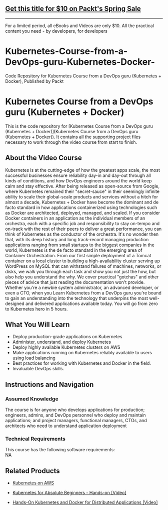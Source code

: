 ## [Get this title for $10 on Packt's Spring Sale](https://www.packt.com/V12511?utm_source=github&utm_medium=packt-github-repo&utm_campaign=spring_10_dollar_2022)
-----
For a limited period, all eBooks and Videos are only $10. All the practical content you need \- by developers, for developers

# Kubernetes-Course-from-a-DevOps-guru-Kubernetes-Docker-
Code Repository for Kubernetes Course from a DevOps guru (Kubernetes + Docker), Published by Packt
# Kubernetes Course from a DevOps guru (Kubernetes + Docker)
This is the code repository for [Kubernetes Course from a DevOps guru (Kubernetes + Docker)](Kubernetes Course from a DevOps guru (Kubernetes + Docker)). It contains all the supporting project files necessary to work through the video course from start to finish.
## About the Video Course
Kubernetes is at the cutting-edge of how the greatest apps scale, the most successful businesses ensure reliability day-in and day-out through all kinds of conditions, and how DevOps engineers around the world keep calm and stay effective. After being released as open-source from Google, where Kubernetes remained their "secret-sauce" in their seemingly infinite ability to scale their global-scale products and services without a hitch for almost a decade, Kubernetes + Docker have become the dominant and de facto standard in how applications containerized using technologies such as Docker are architected, deployed, managed, and scaled. If you consider Docker containers in an application as the individual members of an orchestra, each with a specific job and responsibility to stay on-tempo and on-track with the rest of their peers to deliver a great performance, you can think of Kubernetes as the conductor of the orchestra. It's no wonder then that, with its deep history and long track-record managing production applications ranging from small startups to the biggest companies in the world, Kubernetes is the de facto standard in the emerging area of Container Orchestration. From our first simple deployment of a Tomcat container on a local cluster to building a high-availability cluster serving up WordPress on MySQL that can withstand failures of machines, networks, or disks, we walk you through each task and show you not just the how, but also help you understand the why. We cover practical "gotchas" and other pieces of advice that just reading the documentation won't provide. Whether you're a newbie system administrator, an advanced developer, or even a CTO, when you Learn Kubernetes from a DevOps guru you're bound to gain an understanding into the technology that underpins the most well-designed and delivered applications available today. You will go from zero to Kubernetes hero in 5 hours.
<H2>What You Will Learn</H2>
<DIV class=book-info-will-learn-text>
<UL>
<LI>Deploy production-grade applications on Kubernetes
<LI>Administer, understand, and deploy Kubernetes
<LI>Deploy highly available Kubernetes clusters on AWS
<LI>Make applications running on Kubernetes reliably available to users using load balancing
<LI>Best practices for working with Kubernetes and Docker in the field.
<LI>Invaluable DevOps skills.</LI></UL></DIV>

## Instructions and Navigation
### Assumed Knowledge
The course is for anyone who develops applications for production; engineers, admins, and DevOps personnel who deploy and maintain applications; and project managers, functional managers, CTOs, and architects who need to understand application deployment
### Technical Requirements
This course has the following software requirements:<br/>
NA

## Related Products
* [Kubernetes on AWS](https://www.packtpub.com/application-development/kubernetes-aws)

* [Kubernetes for Absolute Beginners - Hands-on [Video]](https://www.packtpub.com/application-development/kubernetes-absolute-beginners-hands-video)

* [Hands-On Kubernetes and Docker for Distributed Applications [Video]](https://www.packtpub.com/virtualization-and-cloud/hands-kubernetes-and-docker-distributed-applications-video)
